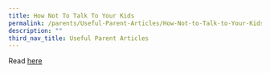 ```yaml
---
title: How Not To Talk To Your Kids
permalink: /parents/Useful-Parent-Articles/How-Not-to-Talk-to-Your-Kids/
description: ""
third_nav_title: Useful Parent Articles
---
```

Read [here](https://nymag.com/news/features/27840/)